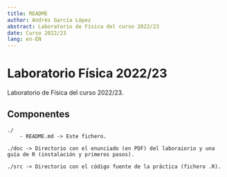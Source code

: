 ```yaml
---
title: README
author: Andrés García López
abstract: Laboratorio de Física del curso 2022/23
date: Curso 2022/23
lang: en-EN
---
```


# Laboratorio Física 2022/23
Laboratorio de Física del curso 2022/23.

Componentes
-----------
    ./  
        - README.md -> Este fichero.

    ./doc -> Directorio con el enunciado (en PDF) del laboraiorio y una guía de R (instalación y primeros pasos).
    
    ./src -> Directorio con el código fuente de la práctica (fichero .R).
